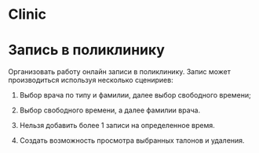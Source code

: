 # Clinic

# Запись в поликлинику

Организовать работу онлайн записи в поликлинику. Запис может производиться используя несколько сценириев:

1) Выбор врача по типу и фамилии, далее выбор свободного времени;

2) Выбор свободного времени, а далее фамилии врача.

3) Нельзя добавить более 1 записи на определенное время.

4) Создать возможность просмотра выбранных талонов и удаления.
